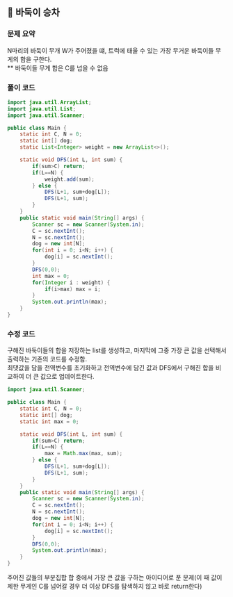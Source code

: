 ## 🌱 바둑이 승차

### 문제 요약

N마리의 바둑이 무개 W가 주어졌을 떄, 트럭에 태울 수 있는 가장 무거운 바둑이들 무게의 합을 구한다.  
\*\* 바둑이들 무게 합은 C를 넘을 수 없음

### 풀이 코드

```java
import java.util.ArrayList;
import java.util.List;
import java.util.Scanner;

public class Main {
	static int C, N = 0;
	static int[] dog;
	static List<Integer> weight = new ArrayList<>();

	static void DFS(int L, int sum) {
		if(sum>C) return;
		if(L==N) {
			weight.add(sum);
		} else {
			DFS(L+1, sum+dog[L]);
			DFS(L+1, sum);
		}
	}
	public static void main(String[] args) {
		Scanner sc = new Scanner(System.in);
		C = sc.nextInt();
		N = sc.nextInt();
		dog = new int[N];
		for(int i = 0; i<N; i++) {
			dog[i] = sc.nextInt();
		}
		DFS(0,0);
		int max = 0;
		for(Integer i : weight) {
			if(i>max) max = i;
		}
		System.out.println(max);
	}
}
```

### 수정 코드

구해진 바둑이들의 합을 저장하는 list를 생성하고, 마지막에 그중 가장 큰 값을 선택해서 출력하는 기존의 코드를 수정함.  
최댓값을 담을 전역변수를 초기화하고 전역변수에 담긴 값과 DFS에서 구해진 합을 비교하여 더 큰 값으로 업데이트한다.

```java
import java.util.Scanner;

public class Main {
	static int C, N = 0;
	static int[] dog;
	static int max = 0;

	static void DFS(int L, int sum) {
		if(sum>C) return;
		if(L==N) {
			max = Math.max(max, sum);
		} else {
			DFS(L+1, sum+dog[L]);
			DFS(L+1, sum);
		}
	}
	public static void main(String[] args) {
		Scanner sc = new Scanner(System.in);
		C = sc.nextInt();
		N = sc.nextInt();
		dog = new int[N];
		for(int i = 0; i<N; i++) {
			dog[i] = sc.nextInt();
		}
		DFS(0,0);
		System.out.println(max);
	}
}
```

주어진 값들의 부분집합 합 중에서 가장 큰 값을 구하는 아이디어로 푼 문제(이 때 값이 제한 무게인 C를 넘어갈 경우 더 이상 DFS를 탐색하지 않고 바로 return한다)
